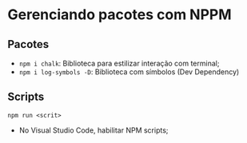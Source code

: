 # Gerenciando pacotes com NPPM

## Pacotes

- `npm i chalk`: Biblioteca para estilizar interação com terminal;
- `npm i log-symbols -D`: Biblioteca com símbolos (Dev Dependency)

## Scripts

`npm run <scrit>`

- No Visual Studio Code, habilitar NPM scripts;
